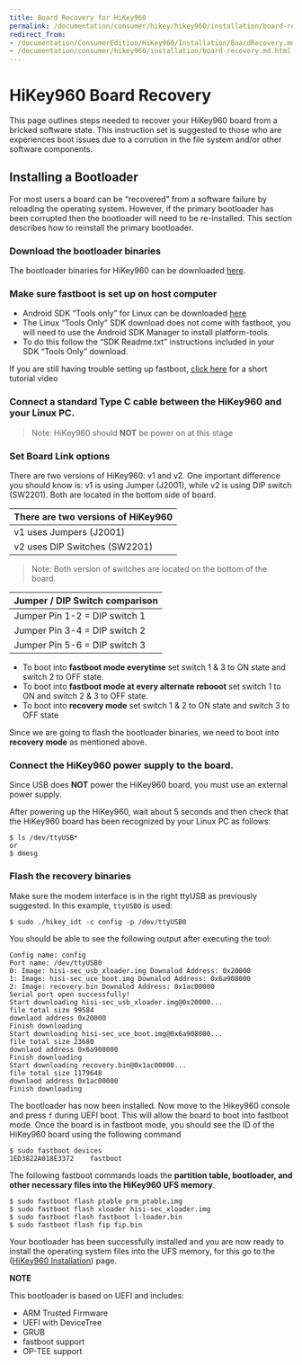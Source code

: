```yaml
---
title: Board Recovery for HiKey960
permalink: /documentation/consumer/hikey/hikey960/installation/board-recovery.md.html
redirect_from:
- /documentation/ConsumerEdition/HiKey960/Installation/BoardRecovery.md.html
- /documentation/consumer/hikey960/installation/board-recovery.md.html
---
```

# HiKey960 Board Recovery

This page outlines steps needed to recover your HiKey960 board from a bricked
software state. This instruction set is suggested to those who are experiences
boot issues due to a corrution in the file system and/or other software
components.

## Installing a Bootloader

For most users a board can be “recovered” from a software failure by reloading
the operating system. However, if the primary bootloader has been corrupted
then the bootloader will need to be re-installed. This section describes how
to reinstall the primary bootloader.

### Download the bootloader binaries

The bootloader binaries for HiKey960 can be downloaded
[here](http://snapshots.linaro.org/96boards/reference-platform/components/uefi-staging/latest/hikey960/release/).

### Make sure fastboot is set up on host computer

- Android SDK “Tools only” for Linux can be downloaded <a href="http://developer.android.com/sdk" target="_blank">here</a>
- The Linux “Tools Only” SDK download does not come with fastboot, you will need to use the Android SDK Manager to install platform-tools.
- To do this follow the “SDK Readme.txt” instructions included in your SDK “Tools Only” download.

If you are still having trouble setting up fastboot, <a href="https://youtu.be/W_zlydVBftA" target="_blank">click here</a> for a short tutorial video

### Connect a standard Type C cable between the HiKey960 and your Linux PC.

> Note: HiKey960 should **NOT** be power on at this stage

### Set Board Link options

There are two versions of HiKey960: v1 and v2. One important difference you
should know is: v1 is using Jumper (J2001), while v2 is using DIP
switch (SW2201). Both are located in the bottom side of board.

There are two versions of HiKey960  |
----------------------------------- |
v1 uses Jumpers (J2001)             |
v2 uses DIP Switches (SW2201)       |

> Note: Both version of switches are located on the bottom of the board.

Jumper / DIP Switch comparison                    |
------------------------------------------------- |
Jumper Pin 1-2 = DIP switch 1                     |
Jumper Pin 3-4 = DIP switch 2                     |
Jumper Pin 5-6 = DIP switch 3                     |

- To boot into **fastboot mode everytime** set switch 1 & 3 to ON state
  and switch 2 to OFF state.
- To boot into **fastboot mode at every alternate rebooot** set switch 1
  to ON and switch 2 & 3 to OFF state.
- To boot into **recovery mode** set switch 1 & 2 to ON state and switch 3
  to OFF state

Since we are going to flash the bootloader binaries, we need to boot into
**recovery mode** as mentioned above.

### Connect the HiKey960 power supply to the board.

Since USB does **NOT** power the HiKey960 board, you must use an external
power supply.

After powering up the HiKey960, wait about 5 seconds and then check that
the HiKey960 board has been recognized by your Linux PC as follows:

```
$ ls /dev/ttyUSB*
or
$ dmesg
```

### Flash the recovery binaries

Make sure the modem interface is in the right ttyUSB as previously suggested. In this example, `ttyUSB0` is used:

```
$ sudo ./hikey_idt -c config -p /dev/ttyUSB0
```

You should be able to see the following output after executing the tool:

```
Config name: config
Port name: /dev/ttyUSB0
0: Image: hisi-sec_usb_xloader.img Downalod Address: 0x20000
1: Image: hisi-sec_uce_boot.img Downalod Address: 0x6a908000
2: Image: recovery.bin Downalod Address: 0x1ac00000
Serial port open successfully!
Start downloading hisi-sec_usb_xloader.img@0x20000...
file total size 99584
downlaod address 0x20000
Finish downloading
Start downloading hisi-sec_uce_boot.img@0x6a908000...
file total size 23680
downlaod address 0x6a908000
Finish downloading
Start downloading recovery.bin@0x1ac00000...
file total size 1179648
downlaod address 0x1ac00000
Finish downloading
```

The bootloader has now been installed. Now move to the Hikey960 console
and press `f` during UEFI boot. This will allow the board to boot into
fastboot mode. Once the board is in fastboot mode, you should see the ID
of the HiKey960 board using the following command 
```
$ sudo fastboot devices
1ED3822A018E3372	fastboot
```

The following fastboot commands loads the **partition table, bootloader,
and other necessary files into the HiKey960 UFS memory**.

```
$ sudo fastboot flash ptable prm_ptable.img
$ sudo fastboot flash xloader hisi-sec_xloader.img
$ sudo fastboot flash fastboot l-loader.bin
$ sudo fastboot flash fip fip.bin
```

Your bootloader has been successfully installed and you are now ready to
install the operating system files into the UFS memory, for this go to
the ([HiKey960 Installation](README.md)) page.

**NOTE**

This bootloader is based on UEFI and includes:
- ARM Trusted Firmware
- UEFI with DeviceTree
- GRUB
- fastboot support
- OP-TEE support
